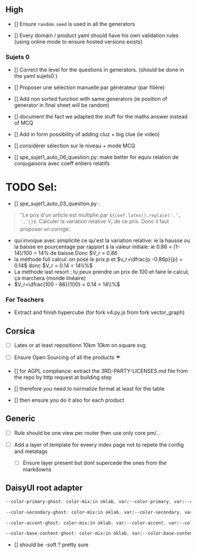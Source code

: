 
## High


- [] Ensure `random.seed` is used in all the generators


- [] Every domain / product yaml should have his own validation rules (using online mode to ensure hosted versions exists)


### Sujets 0 

- []  Correct the level for the questions in generators. (should be done in the yaml sujets0 )

- [] Proposer une sélection manuelle par générateur (par filière)


- [] Add non sorted function with same generators (ie position of generator in final sheet will be random)

- [] document the fact we adapted the stuff for the maths answer instead of MCQ


- [] Add in form possibility of adding cluz + big clue (ie video)

- [] considérer sélection sur le niveau + mode MCQ 

- [] spe_sujet1_auto_06_question.py: make better for equiv relation de conjugaisons avec coeff entiers relatifs


# TODO Sel:
- [] spe_sujet1_auto_03_question.py :  
> "Le prix d'un article est multiplié par `${coef.latex().replace('.', ',')}$`. Calculer la variation relative $V_r$ de ce prix.
Donc il faut proposer un corrigé: 
- qui invoque avec simplicité ce qu'est la variation relative: ie la hausse ou la baisse en pourcentage par rapport à la valeur initiale: ie 0.86 = (1-14)/100 = 14% de baisse Donc $V_r = 0.86
- la méthode full calcul: on pose le prix $p$ et $v_r=\dfrac{p -0.86p}{p} = 0.14$ donc $V_r = 0.14 = 14\\%$
- La méthode last resort : tu peux prendre un prix de 100 et faire le calcul, ça marchera (monde linéaire)
- $V_r=\dfrac{100 - 86}{100} = 0.14 = 14\\%$

### For Teachers


- Extract and finish hypercube (for fork v4.py.js from fork vector_graph)

## Corsica

- [ ]  Latex or at least repositionn 10km 10km on square svg


- [ ] Ensure Open Sourcing of all the products ☔️





- [] for AGPL compliance: extract the 3RD-PARTY-LICENSES.md file from the repo by http request at building step
- [] therefore you need to normalize format at least for the table


- [] then ensure you do it also for each product



## Generic

- [ ] Rule should be one view per router then use only core pm/...



- [ ] Add a layer of template for eveery index page not to repete the config and metatags
    - [ ] Ensure layer present but dont supercede the ones from the markdowns



## DaisyUI root adapter

```css
--color-primary-ghost: color-mix(in oklab, var(--color-primary, var(--color-base-content)) 8%, var(--color-base-100));

--color-secondary-ghost: color-mix(in oklab, var(--color-secondary, var(--color-base-content)) 8%, var(--color-base-100));

--color-accent-ghost: color-mix(in oklab, var(--color-accent, var(--color-base-content)) 8%, var(--color-base-100));

--color-base-content-ghost: color-mix(in oklab, var(--color-base-content, var(--color-base-content)) 8%, var(--color-base-100));
```


- [] should be -soft ? pretty sure